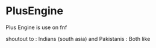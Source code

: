 # PlusEngine
Plus Engine is use on fnf

shoutout to : 
Indians (south asia) and Pakistanis : Both like 
